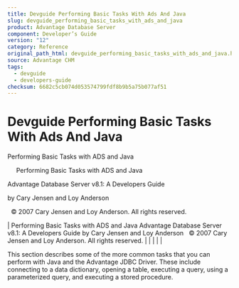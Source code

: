 ```yaml
---
title: Devguide Performing Basic Tasks With Ads And Java
slug: devguide_performing_basic_tasks_with_ads_and_java
product: Advantage Database Server
component: Developer’s Guide
version: "12"
category: Reference
original_path_html: devguide_performing_basic_tasks_with_ads_and_java.htm
source: Advantage CHM
tags:
  - devguide
  - developers-guide
checksum: 6682c5cb074d053574799fdf8b9b5a75b077af51
---
```


# Devguide Performing Basic Tasks With Ads And Java

Performing Basic Tasks with ADS and Java

     Performing Basic Tasks with ADS and Java

Advantage Database Server v8.1: A Developers Guide

by Cary Jensen and Loy Anderson

  © 2007 Cary Jensen and Loy Anderson. All rights reserved.

| Performing Basic Tasks with ADS and Java  Advantage Database Server v8.1: A Developers Guide  by Cary Jensen and Loy Anderson    © 2007 Cary Jensen and Loy Anderson. All rights reserved. |  |  |  |  |

This section describes some of the more common tasks that you can perform with Java and the Advantage JDBC Driver. These include connecting to a data dictionary, opening a table, executing a query, using a parameterized query, and executing a stored procedure.
